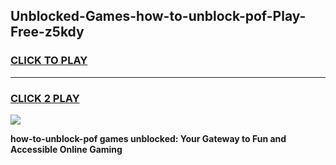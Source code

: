 
## Unblocked-Games-how-to-unblock-pof-Play-Free-z5kdy
<h3>
<a href="https://premium76.site?title=how-to-unblock-pof&ref=18A1">CLICK TO PLAY</a></h3>
<hr>

<h3>
<a href="https://premium76.site?title=how-to-unblock-pof&ref=18A1">CLICK 2 PLAY</a>
  
</h3>

<a href="https://premium76.site?title=how-to-unblock-pof&ref=18A1"><img src="https://clearcache.store/games.png"></a>


**how-to-unblock-pof games unblocked: Your Gateway to Fun and Accessible Online Gaming**

